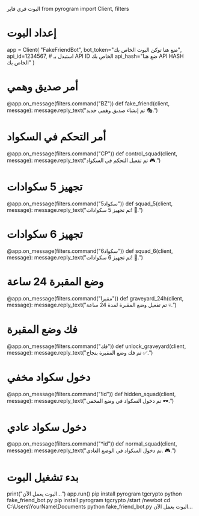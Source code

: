 
البوت فري فاير from pyrogram import Client, filters

# إعداد البوت
app = Client(
    "FakeFriendBot",
    bot_token="ضع هنا توكن البوت الخاص بك",
    api_id=1234567,  # استبدل بـ API ID الخاص بك
    api_hash="ضع هنا API HASH الخاص بك"
)

# أمر صديق وهمي
@app.on_message(filters.command("BZ"))
def fake_friend(client, message):
    message.reply_text("تم إنشاء صديق وهمي جديد 🎭.")

# أمر التحكم في السكواد
@app.on_message(filters.command("CP"))
def control_squad(client, message):
    message.reply_text("تم تفعيل التحكم في السكواد 🎮.")

# تجهيز 5 سكوادات
@app.on_message(filters.command("5سكواد"))
def squad_5(client, message):
    message.reply_text("تم تجهيز 5 سكوادات! 🚀.")

# تجهيز 6 سكوادات
@app.on_message(filters.command("6سكواد"))
def squad_6(client, message):
    message.reply_text("تم تجهيز 6 سكوادات! 🚀.")

# وضع المقبرة 24 ساعة
@app.on_message(filters.command("مقبرا"))
def graveyard_24h(client, message):
    message.reply_text("تم تفعيل وضع المقبرة لمدة 24 ساعة 💀.")

# فك وضع المقبرة
@app.on_message(filters.command("فك"))
def unlock_graveyard(client, message):
    message.reply_text("تم فك وضع المقبرة بنجاح ✅.")

# دخول سكواد مخفي
@app.on_message(filters.command("!id"))
def hidden_squad(client, message):
    message.reply_text("تم دخول السكواد في وضع المخفي 🕶️.")

# دخول سكواد عادي
@app.on_message(filters.command("*id"))
def normal_squad(client, message):
    message.reply_text("تم دخول السكواد في الوضع العادي. 🎮.")

# بدء تشغيل البوت
print("البوت يعمل الآن...")
app.run()
pip install pyrogram tgcrypto
python fake_friend_bot.py
pip install pyrogram tgcrypto
/start
/newbot
cd C:\Users\YourName\Documents
python fake_friend_bot.py
البوت يعمل الآن...
